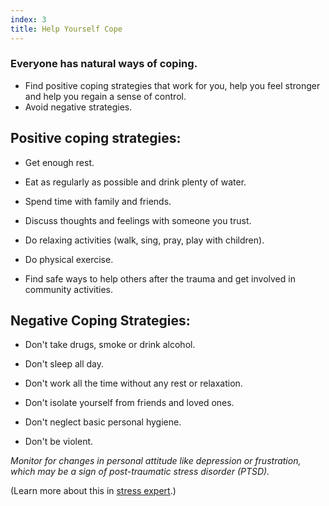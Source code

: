 ```yaml
---
index: 3
title: Help Yourself Cope
---
```

### Everyone has natural ways of coping. 

*	Find positive coping strategies that work for you, help you feel stronger and help you regain a sense of control.
*	Avoid negative strategies. 

## Positive coping strategies:

*   Get enough rest.

*   Eat as regularly as possible and drink plenty of water.

*   Spend time with family and friends.

*   Discuss thoughts and feelings with someone you trust.

*   Do relaxing activities (walk, sing, pray, play with children).

*   Do physical exercise.

*   Find safe ways to help others after the trauma and get involved in community activities.

## Negative Coping Strategies:

*   Don't take drugs, smoke or drink alcohol.

*   Don't sleep all day.

*   Don't work all the time without any rest or relaxation.

*   Don't isolate yourself from friends and loved ones.

*   Don't neglect basic personal hygiene.

*   Don't be violent.

_Monitor for changes in personal attitude like depression or frustration, which may be a sign of post-traumatic stress disorder (PTSD)._

(Learn more about this in [stress expert](umbrella://stress/stress/expert).)